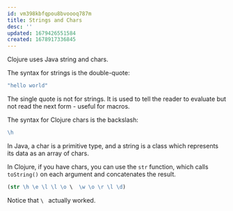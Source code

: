 ```yaml
---
id: vm398kbfqpou8bvoooq787m
title: Strings and Chars
desc: ''
updated: 1679426551584
created: 1678917336845
---
```


Clojure uses Java string and chars. 

The syntax for strings is the double-quote:

```clojure
"hello world"
```

The single quote is not for strings. It is used to tell the reader to evaluate but not read the next form - useful for macros. 


The syntax for Clojure chars is the backslash:

```clojure
\h
```

In Java, a char is a primitive type, and a string is a class which represents its data as an array of chars.

In Clojure, if you have chars, you can use the `str` function, which calls `toString()` on each argument and concatenates the result.

```clojure
(str \h \e \l \l \o \  \w \o \r \l \d)
```

Notice that `\ ` actually worked.